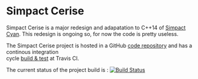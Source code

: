 Simpact Cerise
==============

Simpact Cerise is a major redesign and adapatation to C++14 of [Simpact Cyan](https://github.com/j0r1/simpactcyan). This redesign is ongoing so, for now the code is pretty useless.

 
The Simpact Cerise project is hosted in a GitHub [code repository](https://github.com/elisekaa/simpactcerise/) and has a continous integration  
 cycle [build & test](https://travis-ci.org/elisekaa/simpactcerise) at Travis CI. 
 
The current status of the project build is : [![Build Status](https://travis-ci.org/elisekaa/simpactcerise.svg?branch=master)](https://github.com/elisekaa/simpactcerise/)